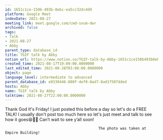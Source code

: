 ```yaml
---
id: 1651c1ce-150b-493b-8ebc-ea5cc32dc4d9
platform: Google Meet
indexDate: 2021-08-27
meeting_link: meet.google.com/cmd-sxum-dwr
archived: false
tags:
- Talk
- 2021-08-27
- Abby
parent_type: database_id
title: TGIF talk by Abby
notion_url: https://www.notion.so/TGIF-talk-by-Abby-1651c1ce150b493b8ebcea5cc32dc4d9
created_time: 2021-08-17T19:09:00.0000000
last_edited_time: 2021-08-28T03:08:00.0000000
object: page
language_level: intermediate to advanced
parent_database_id: e9339446-880f-4ef0-8ad7-8ad1f507dded
hosts: Abby
name: TGIF talk by Abby
talktime: 2021-08-27T22:00:00.0000000
---
```




Thank God It's Friday! I just posted this before a day so let's do a FREE TALK!
I usually don't post too much here so let's just meet and talk to see how it goes😆👍🏻
Can’t wait to see y’all soon!



                                               The photo was taken at Empire Building!












